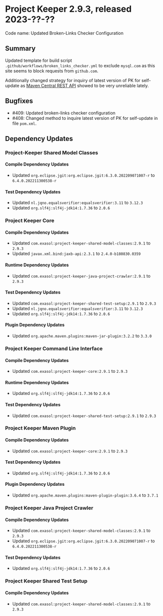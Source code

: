 # Project Keeper 2.9.3, released 2023-??-??

Code name: Updated Broken-Links Checker Configuration

## Summary

Updated template for build script `.github/workflows/broken_links_checker.yml` to exclude `mysql.com` as this site seems to block requests from `github.com`.

Additionally changed strategy for inquiry of latest version of PK for self-update as [Maven Central REST API](https://central.sonatype.org/search/rest-api-guide/) showed to be very unreliable lately.

## Bugfixes

* #409: Updated broken-links checker configuration
* #408: Changed method to inquire latest version of PK for self-update in file `pom.xml`.

## Dependency Updates

### Project-Keeper Shared Model Classes

#### Compile Dependency Updates

* Updated `org.eclipse.jgit:org.eclipse.jgit:6.3.0.202209071007-r` to `6.4.0.202211300538-r`

#### Test Dependency Updates

* Updated `nl.jqno.equalsverifier:equalsverifier:3.11` to `3.12.3`
* Updated `org.slf4j:slf4j-jdk14:1.7.36` to `2.0.6`

### Project Keeper Core

#### Compile Dependency Updates

* Updated `com.exasol:project-keeper-shared-model-classes:2.9.1` to `2.9.3`
* Updated `javax.xml.bind:jaxb-api:2.3.1` to `2.4.0-b180830.0359`

#### Runtime Dependency Updates

* Updated `com.exasol:project-keeper-java-project-crawler:2.9.1` to `2.9.3`

#### Test Dependency Updates

* Updated `com.exasol:project-keeper-shared-test-setup:2.9.1` to `2.9.3`
* Updated `nl.jqno.equalsverifier:equalsverifier:3.11` to `3.12.3`
* Updated `org.slf4j:slf4j-jdk14:1.7.36` to `2.0.6`

#### Plugin Dependency Updates

* Updated `org.apache.maven.plugins:maven-jar-plugin:3.2.2` to `3.3.0`

### Project Keeper Command Line Interface

#### Compile Dependency Updates

* Updated `com.exasol:project-keeper-core:2.9.1` to `2.9.3`

#### Runtime Dependency Updates

* Updated `org.slf4j:slf4j-jdk14:1.7.36` to `2.0.6`

#### Test Dependency Updates

* Updated `com.exasol:project-keeper-shared-test-setup:2.9.1` to `2.9.3`

### Project Keeper Maven Plugin

#### Compile Dependency Updates

* Updated `com.exasol:project-keeper-core:2.9.1` to `2.9.3`

#### Test Dependency Updates

* Updated `org.slf4j:slf4j-jdk14:1.7.36` to `2.0.6`

#### Plugin Dependency Updates

* Updated `org.apache.maven.plugins:maven-plugin-plugin:3.6.4` to `3.7.1`

### Project Keeper Java Project Crawler

#### Compile Dependency Updates

* Updated `com.exasol:project-keeper-shared-model-classes:2.9.1` to `2.9.3`
* Updated `org.eclipse.jgit:org.eclipse.jgit:6.3.0.202209071007-r` to `6.4.0.202211300538-r`

#### Test Dependency Updates

* Updated `org.slf4j:slf4j-jdk14:1.7.36` to `2.0.6`

### Project Keeper Shared Test Setup

#### Compile Dependency Updates

* Updated `com.exasol:project-keeper-shared-model-classes:2.9.1` to `2.9.3`
